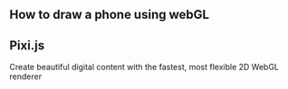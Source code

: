 ## How to draw a phone using webGL

## Pixi.js

Create beautiful digital content with the fastest, most flexible 2D WebGL renderer